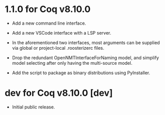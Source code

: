 # 1.1.0 for Coq v8.10.0

- Add a new command line interface.

- Add a new VSCode interface with a LSP server.

- In the aforementioned two interfaces, most arguments can be supplied
  via global or project-local .roosterizerc files.

- Drop the redundant OpenNMTInterfaceForNaming model, and simplify
  model selecting after only having the multi-source model.

- Add the script to package as binary distributions using PyInstaller.


# dev for Coq v8.10.0 [dev]

- Initial public release.
